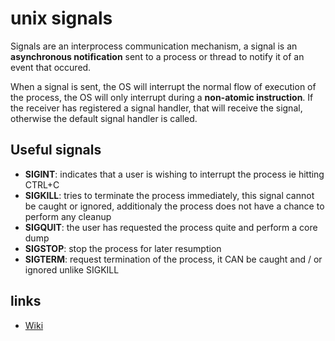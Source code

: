 # unix signals
Signals are an interprocess communication mechanism, a signal is an **asynchronous notification** sent to a process or thread to notify it of an event that occured.

When a signal is sent, the OS will interrupt the normal flow of execution of the process, the OS will only interrupt during a **non-atomic instruction**. If the receiver has registered a signal handler, that will receive the signal, otherwise the default signal handler is called.

## Useful signals
* **SIGINT**: indicates that a user is wishing to interrupt the process ie hitting CTRL+C
* **SIGKILL**: tries to terminate the process immediately, this signal cannot be caught or ignored, additionaly the process does not have a chance to perform any cleanup
* **SIGQUIT**: the user has requested the process quite and perform a core dump
* **SIGSTOP**: stop the process for later resumption
* **SIGTERM**: request termination of the process, it CAN be caught and / or ignored unlike SIGKILL

## links
* [Wiki](https://en.wikipedia.org/wiki/Unix_signal)
